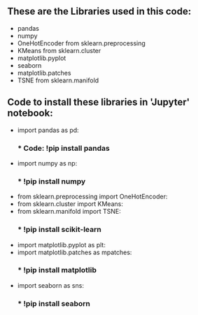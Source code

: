 ## **These are the Libraries used in this code:**

* pandas 
* numpy 
* OneHotEncoder from sklearn.preprocessing
* KMeans from sklearn.cluster 
* matplotlib.pyplot 
* seaborn 
* matplotlib.patches
* TSNE from sklearn.manifold

## **Code to install these libraries in 'Jupyter' notebook:**
* import pandas as pd:
  ### * Code: !pip install pandas
* import numpy as np:
  ### * !pip install numpy
* from sklearn.preprocessing import OneHotEncoder:
* from sklearn.cluster import KMeans:
* from sklearn.manifold import TSNE:
  ### * !pip install scikit-learn
* import matplotlib.pyplot as plt:
* import matplotlib.patches as mpatches:
  ### * !pip install matplotlib
* import seaborn as sns:
  ### * !pip install seaborn
